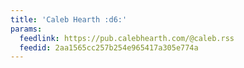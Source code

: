 ```yaml
---
title: 'Caleb Hearth :d6:'
params:
  feedlink: https://pub.calebhearth.com/@caleb.rss
  feedid: 2aa1565cc257b254e965417a305e774a
---
```

